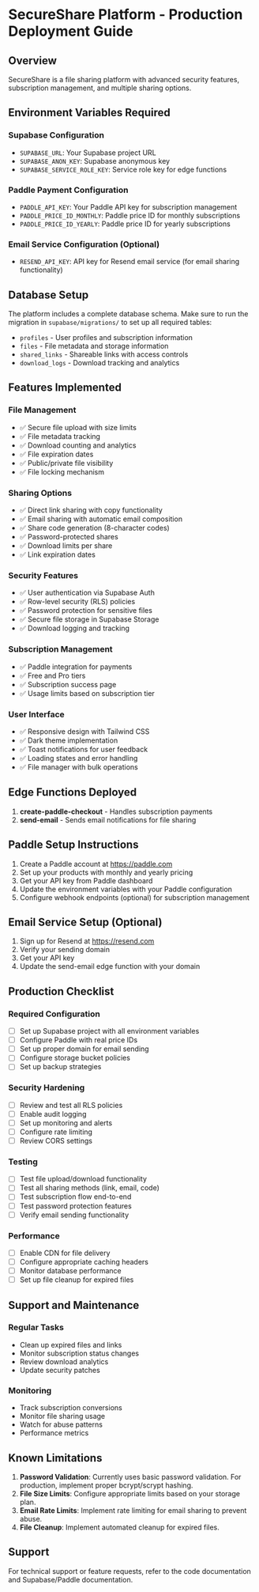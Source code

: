 # SecureShare Platform - Production Deployment Guide

## Overview
SecureShare is a file sharing platform with advanced security features, subscription management, and multiple sharing options.

## Environment Variables Required

### Supabase Configuration
- `SUPABASE_URL`: Your Supabase project URL
- `SUPABASE_ANON_KEY`: Supabase anonymous key
- `SUPABASE_SERVICE_ROLE_KEY`: Service role key for edge functions

### Paddle Payment Configuration
- `PADDLE_API_KEY`: Your Paddle API key for subscription management
- `PADDLE_PRICE_ID_MONTHLY`: Paddle price ID for monthly subscriptions
- `PADDLE_PRICE_ID_YEARLY`: Paddle price ID for yearly subscriptions

### Email Service Configuration (Optional)
- `RESEND_API_KEY`: API key for Resend email service (for email sharing functionality)

## Database Setup

The platform includes a complete database schema. Make sure to run the migration in `supabase/migrations/` to set up all required tables:

- `profiles` - User profiles and subscription information
- `files` - File metadata and storage information
- `shared_links` - Shareable links with access controls
- `download_logs` - Download tracking and analytics

## Features Implemented

### File Management
- ✅ Secure file upload with size limits
- ✅ File metadata tracking
- ✅ Download counting and analytics
- ✅ File expiration dates
- ✅ Public/private file visibility
- ✅ File locking mechanism

### Sharing Options
- ✅ Direct link sharing with copy functionality
- ✅ Email sharing with automatic email composition
- ✅ Share code generation (8-character codes)
- ✅ Password-protected shares
- ✅ Download limits per share
- ✅ Link expiration dates

### Security Features
- ✅ User authentication via Supabase Auth
- ✅ Row-level security (RLS) policies
- ✅ Password protection for sensitive files
- ✅ Secure file storage in Supabase Storage
- ✅ Download logging and tracking

### Subscription Management
- ✅ Paddle integration for payments
- ✅ Free and Pro tiers
- ✅ Subscription success page
- ✅ Usage limits based on subscription tier

### User Interface
- ✅ Responsive design with Tailwind CSS
- ✅ Dark theme implementation
- ✅ Toast notifications for user feedback
- ✅ Loading states and error handling
- ✅ File manager with bulk operations

## Edge Functions Deployed

1. **create-paddle-checkout** - Handles subscription payments
2. **send-email** - Sends email notifications for file sharing

## Paddle Setup Instructions

1. Create a Paddle account at https://paddle.com
2. Set up your products with monthly and yearly pricing
3. Get your API key from Paddle dashboard
4. Update the environment variables with your Paddle configuration
5. Configure webhook endpoints (optional) for subscription management

## Email Service Setup (Optional)

1. Sign up for Resend at https://resend.com
2. Verify your sending domain
3. Get your API key
4. Update the send-email edge function with your domain

## Production Checklist

### Required Configuration
- [ ] Set up Supabase project with all environment variables
- [ ] Configure Paddle with real price IDs
- [ ] Set up proper domain for email sending
- [ ] Configure storage bucket policies
- [ ] Set up backup strategies

### Security Hardening
- [ ] Review and test all RLS policies
- [ ] Enable audit logging
- [ ] Set up monitoring and alerts
- [ ] Configure rate limiting
- [ ] Review CORS settings

### Testing
- [ ] Test file upload/download functionality
- [ ] Test all sharing methods (link, email, code)
- [ ] Test subscription flow end-to-end
- [ ] Test password protection features
- [ ] Verify email sending functionality

### Performance
- [ ] Enable CDN for file delivery
- [ ] Configure appropriate caching headers
- [ ] Monitor database performance
- [ ] Set up file cleanup for expired files

## Support and Maintenance

### Regular Tasks
- Clean up expired files and links
- Monitor subscription status changes
- Review download analytics
- Update security patches

### Monitoring
- Track subscription conversions
- Monitor file sharing usage
- Watch for abuse patterns
- Performance metrics

## Known Limitations

1. **Password Validation**: Currently uses basic password validation. For production, implement proper bcrypt/scrypt hashing.
2. **File Size Limits**: Configure appropriate limits based on your storage plan.
3. **Email Rate Limits**: Implement rate limiting for email sharing to prevent abuse.
4. **File Cleanup**: Implement automated cleanup for expired files.

## Support

For technical support or feature requests, refer to the code documentation and Supabase/Paddle documentation.